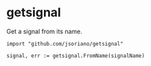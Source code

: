 # getsignal

Get a signal from its name.

```
import "github.com/jsoriano/getsignal"
```
```
signal, err := getsignal.FromName(signalName)
```
